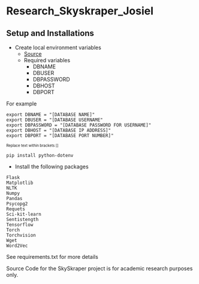 # Research_Skyskraper_Josiel

## Setup and Installations
- Create local environment variables
    - [Source](https://pypi.org/project/python-dotenv/)
    - Required variables
        - DBNAME
        - DBUSER
        - DBPASSWORD
        - DBHOST
        - DBPORT


For example
```
export DBNAME = "[DATABASE NAME]"
export DBUSER = "[DATABASE USERNAME"
export DBPASSWORD = "[DATABASE PASSWORD FOR USERNAME]"
export DBHOST = "[DATABASE IP ADDRESS]"
export DBPORT = "[DATABASE PORT NUMBER]"
```

<sub><sup>Replace text within brackets []</sup></sub>

```
pip install python-dotenv 
```

- Install the following packages
```
Flask
Matplotlib
NLTK
Numpy
Pandas
Psycopg2
Requets
Sci-kit-learn
Sentistength
Tensorflow
Torch
Torchvision
Wget
Word2Vec
```
See requirements.txt for more details

Source Code for the SkySkraper project is for academic research purposes only. 





